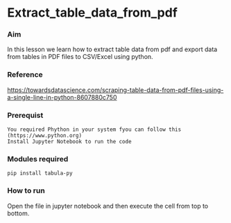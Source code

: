 # Extract_table_data_from_pdf

### Aim 
In this lesson we learn how to extract table data from pdf and export data from tables in PDF files to CSV/Excel using python.

### Reference
https://towardsdatascience.com/scraping-table-data-from-pdf-files-using-a-single-line-in-python-8607880c750

### Prerequist
`You required Phython in your system fyou can follow this (https://www.python.org)`<br/>
`Install Jupyter Notebook to run the code`<br/>

### Modules required
`pip install tabula-py`

### How to run
Open the file in jupyter notebook and then execute the cell from top to bottom.
